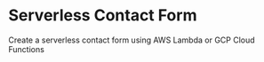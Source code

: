 # Serverless Contact Form

Create a serverless contact form using AWS Lambda or GCP Cloud Functions
